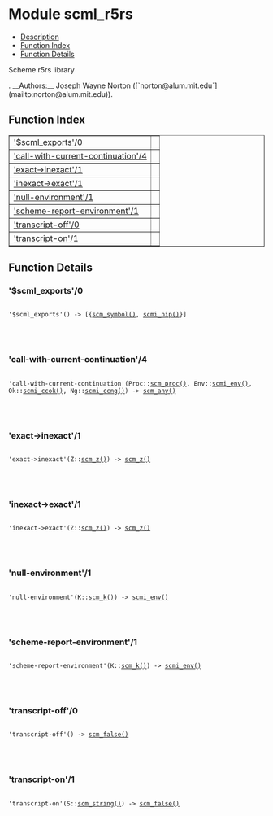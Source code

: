 

# Module scml_r5rs #
* [Description](#description)
* [Function Index](#index)
* [Function Details](#functions)


<p>Scheme r5rs library</p>.
__Authors:__ Joseph Wayne Norton ([`norton@alum.mit.edu`](mailto:norton@alum.mit.edu)).
<a name="index"></a>

## Function Index ##


<table width="100%" border="1" cellspacing="0" cellpadding="2" summary="function index"><tr><td valign="top"><a href="#%24scml_exports-0">'$scml_exports'/0</a></td><td></td></tr><tr><td valign="top"><a href="#call-with-current-continuation-4">'call-with-current-continuation'/4</a></td><td></td></tr><tr><td valign="top"><a href="#exact-%3einexact-1">'exact->inexact'/1</a></td><td></td></tr><tr><td valign="top"><a href="#inexact-%3eexact-1">'inexact->exact'/1</a></td><td></td></tr><tr><td valign="top"><a href="#null-environment-1">'null-environment'/1</a></td><td></td></tr><tr><td valign="top"><a href="#scheme-report-environment-1">'scheme-report-environment'/1</a></td><td></td></tr><tr><td valign="top"><a href="#transcript-off-0">'transcript-off'/0</a></td><td></td></tr><tr><td valign="top"><a href="#transcript-on-1">'transcript-on'/1</a></td><td></td></tr></table>


<a name="functions"></a>

## Function Details ##

<a name="%24scml_exports-0"></a>

### '$scml_exports'/0 ###


<pre><code>
'$scml_exports'() -&gt; [{<a href="#type-scm_symbol">scm_symbol()</a>, <a href="#type-scmi_nip">scmi_nip()</a>}]
</code></pre>

<br></br>



<a name="call-with-current-continuation-4"></a>

### 'call-with-current-continuation'/4 ###


<pre><code>
'call-with-current-continuation'(Proc::<a href="#type-scm_proc">scm_proc()</a>, Env::<a href="#type-scmi_env">scmi_env()</a>, Ok::<a href="#type-scmi_ccok">scmi_ccok()</a>, Ng::<a href="#type-scmi_ccng">scmi_ccng()</a>) -&gt; <a href="#type-scm_any">scm_any()</a>
</code></pre>

<br></br>



<a name="exact-%3einexact-1"></a>

### 'exact->inexact'/1 ###


<pre><code>
'exact-&gt;inexact'(Z::<a href="#type-scm_z">scm_z()</a>) -&gt; <a href="#type-scm_z">scm_z()</a>
</code></pre>

<br></br>



<a name="inexact-%3eexact-1"></a>

### 'inexact->exact'/1 ###


<pre><code>
'inexact-&gt;exact'(Z::<a href="#type-scm_z">scm_z()</a>) -&gt; <a href="#type-scm_z">scm_z()</a>
</code></pre>

<br></br>



<a name="null-environment-1"></a>

### 'null-environment'/1 ###


<pre><code>
'null-environment'(K::<a href="#type-scm_k">scm_k()</a>) -&gt; <a href="#type-scmi_env">scmi_env()</a>
</code></pre>

<br></br>



<a name="scheme-report-environment-1"></a>

### 'scheme-report-environment'/1 ###


<pre><code>
'scheme-report-environment'(K::<a href="#type-scm_k">scm_k()</a>) -&gt; <a href="#type-scmi_env">scmi_env()</a>
</code></pre>

<br></br>



<a name="transcript-off-0"></a>

### 'transcript-off'/0 ###


<pre><code>
'transcript-off'() -&gt; <a href="#type-scm_false">scm_false()</a>
</code></pre>

<br></br>



<a name="transcript-on-1"></a>

### 'transcript-on'/1 ###


<pre><code>
'transcript-on'(S::<a href="#type-scm_string">scm_string()</a>) -&gt; <a href="#type-scm_false">scm_false()</a>
</code></pre>

<br></br>



